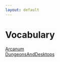 ```yaml
---
layout: default
---
```

# Vocabulary

[Arcanum](./Arcanum/)  
[DungeonsAndDesktops](./DungeonsAndDesktops/)  
